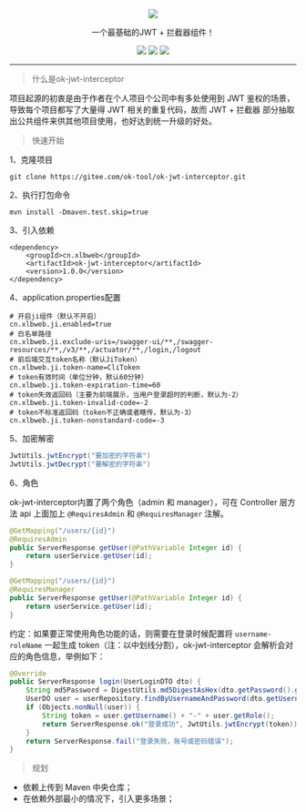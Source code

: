 <p align="center">
    <img src="https://i.loli.net/2021/02/04/8AgwRVzMKH1C9dQ.png"/>
    <p align="center">
        一个最基础的JWT + 拦截器组件！
    </p>
    <p align="center">
        <img src="https://img.shields.io/badge/jdk-1.8-brightgreen">
        <img src="https://img.shields.io/badge/maven-3.6.1-brightgreen">
        <img src="https://img.shields.io/badge/license-MulanPSL-yellowgreen">
    </p>
</p>

---

> 什么是ok-jwt-interceptor

项目起源的初衷是由于作者在个人项目个公司中有多处使用到 JWT 鉴权的场景，导致每个项目都写了大量得 JWT 相关的重复代码，故而 JWT + 拦截器 部分抽取出公共组件来供其他项目使用，也好达到统一升级的好处。

> 快速开始

1、克隆项目

```
git clone https://gitee.com/ok-tool/ok-jwt-interceptor.git
```

2、执行打包命令

```
mvn install -Dmaven.test.skip=true
```

3、引入依赖

```
<dependency>
    <groupId>cn.xlbweb</groupId>
    <artifactId>ok-jwt-interceptor</artifactId>
    <version>1.0.0</version>
</dependency>
```

4、application.properties配置

```
# 开启ji组件（默认不开启）
cn.xlbweb.ji.enabled=true
# 白名单路径
cn.xlbweb.ji.exclude-uris=/swagger-ui/**,/swagger-resources/**,/v3/**,/actuator/**,/login,/logout
# 前后端交互token名称（默认JiToken）
cn.xlbweb.ji.token-name=CliToken
# token有效时间（单位分钟，默认60分钟）
cn.xlbweb.ji.token-expiration-time=60
# token失效返回码（主要为前端展示，当用户登录超时的判断，默认为-2）
cn.xlbweb.ji.token-invalid-code=-2
# token不标准返回码（token不正确或者瞎传，默认为-3）
cn.xlbweb.ji.token-nonstandard-code=-3
```

5、加密解密

```java
JwtUtils.jwtEncrypt("要加密的字符串")
JwtUtils.jwtDecrypt("要解密的字符串")
```

6、角色

ok-jwt-interceptor内置了两个角色（admin 和 manager），可在 Controller 层方法 api 上面加上 `@RequiresAdmin` 和 `@RequiresManager` 注解。

```java
@GetMapping("/users/{id}")
@RequiresAdmin
public ServerResponse getUser(@PathVariable Integer id) {
    return userService.getUser(id);
}

@GetMapping("/users/{id}")
@RequiresManager
public ServerResponse getUser(@PathVariable Integer id) {
    return userService.getUser(id);
}
```

约定：如果要正常使用角色功能的话，则需要在登录时候配置将 `username-roleName` 一起生成 token（注：以中划线分割），ok-jwt-interceptor 会解析会对应的角色信息，举例如下：

```java
@Override
public ServerResponse login(UserLoginDTO dto) {
    String md5Password = DigestUtils.md5DigestAsHex(dto.getPassword().getBytes());
    UserDO user = userRepository.findByUsernameAndPassword(dto.getUsername(), md5Password);
    if (Objects.nonNull(user)) {
        String token = user.getUsername() + "-" + user.getRole();
        return ServerResponse.ok("登录成功", JwtUtils.jwtEncrypt(token));
    }
    return ServerResponse.fail("登录失败，账号或密码错误");
}
```

> 规划

- 依赖上传到 Maven 中央仓库；
- 在依赖外部最小的情况下，引入更多场景；